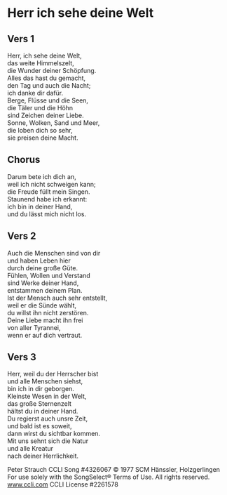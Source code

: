 # Herr ich sehe deine Welt

## Vers 1
Herr, ich sehe deine Welt,<br>
das weite Himmelszelt,<br>
die Wunder deiner Schöpfung.<br>
Alles das hast du gemacht,<br>
den Tag und auch die Nacht;<br>
ich danke dir dafür.<br>
Berge, Flüsse und die Seen,<br>
die Täler und die Höhn<br>
sind Zeichen deiner Liebe.<br>
Sonne, Wolken, Sand und Meer,<br>
die loben dich so sehr,<br>
sie preisen deine Macht.<br>

## Chorus
Darum bete ich dich an,<br>
weil ich nicht schweigen kann;<br>
die Freude füllt mein Singen.<br>
Staunend habe ich erkannt:<br>
ich bin in deiner Hand,<br>
und du lässt mich nicht los.<br>

## Vers 2
Auch die Menschen sind von dir<br>
und haben Leben hier<br>
durch deine große Güte.<br>
Fühlen, Wollen und Verstand<br>
sind Werke deiner Hand,<br>
entstammen deinem Plan.<br>
Ist der Mensch auch sehr entstellt,<br>
weil er die Sünde wählt,<br>
du willst ihn nicht zerstören.<br>
Deine Liebe macht ihn frei<br>
von aller Tyrannei,<br>
wenn er auf dich vertraut.<br>

## Vers 3
Herr, weil du der Herrscher bist<br>
und alle Menschen siehst,<br>
bin ich in dir geborgen.<br>
Kleinste Wesen in der Welt,<br>
das große Sternenzelt<br>
hältst du in deiner Hand.<br>
Du regierst auch unsre Zeit,<br>
und bald ist es soweit,<br>
dann wirst du sichtbar kommen.<br>
Mit uns sehnt sich die Natur<br>
und alle Kreatur<br>
nach deiner Herrlichkeit.<br>

Peter Strauch
CCLI Song #4326067
© 1977 SCM Hänssler, Holzgerlingen
For use solely with the SongSelect® Terms of Use.  All rights reserved. www.ccli.com
CCLI License #2261578
